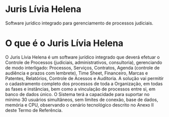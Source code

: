 # Juris Lívia Helena
Software jurídico integrado para gerenciamento de processos judiciais.

# O que é o Juris Lívia Helena
O Juris Lívia Helena é um software jurídico integrado que deverá efetuar o Controle de Processos (judiciais, administrativos, consultoria),
gerenciando de modo interligado: Processos, Serviços, Contratos, Agenda (controle de audiência e prazos com lembrete), Time Sheet,
Financeiro, Marcas e Patentes, Relatórios, Controle de Acessos e Auditoria.
A solução vai permitir o cadastramento completo dos processos de toda a Organização, em todas as fases e instâncias, bem como a vinculação de
processos entre si, em banco de dados único. 
O Sistema terá a capacidade para suportar no mínimo 30 usuários simultâneos, sem limites de conexão, base de dados, memória e CPU, observando o cenário tecnológico descrito no Anexo II deste Termo de
Referência.
